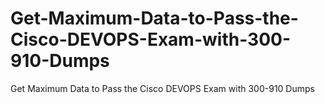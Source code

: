 # Get-Maximum-Data-to-Pass-the-Cisco-DEVOPS-Exam-with-300-910-Dumps
Get Maximum Data to Pass the Cisco DEVOPS Exam with 300-910 Dumps

